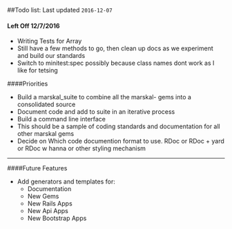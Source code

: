 ##Todo list: Last updated `2016-12-07`  

#### Left Off 12/7/2016
* Writing Tests for Array
* Still have a few methods to go, then clean up docs as we experiment and build our standards
* Switch to minitest:spec possibly because class names dont work as I like for tetsing


####Priorities
* Build a marskal_suite to combine all the marskal- gems into a consolidated source
* Document code and add to suite in an iterative process
* Build a command line interface
* This should be a sample of coding standards and documentation for all other marskal gems
* Decide on Which code documention format to use. RDoc or RDoc + yard or RDoc w hanna or other styling mechanism

------

####Future Features
* Add generators and templates for:
    * Documentation
    * New Gems
    * New Rails Apps
    * New Api Apps
    * New Bootstrap Apps
    


